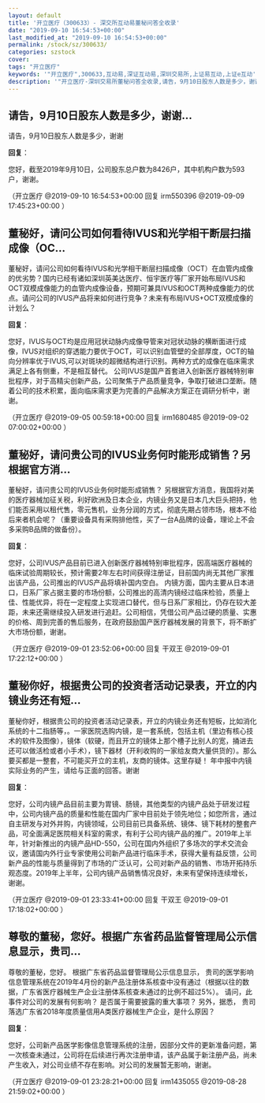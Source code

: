 ```yaml
---
layout: default
title: '开立医疗（300633）- 深交所互动易董秘问答全收录'
date: "2019-09-10 16:54:53+00:00"
last_modified_at: "2019-09-10 16:54:53+00:00"
permalink: /stock/sz/300633/
categories: szstock
cover: 
tags: "开立医疗"
keywords: '"开立医疗",300633,互动易,深证互动易,深圳交易所,上证易互动,上证e互动'
description: '"开立医疗-深圳交易所董秘问答全收录,请告，9月10日股东人数是多少，谢谢"'
---
```


## 请告，9月10日股东人数是多少，谢谢...

请告，9月10日股东人数是多少，谢谢

**回复**：

您好，截至2019年9月10日，公司股东总户数为8426户，其中机构户数为593户，谢谢。 

（开立医疗  @2019-09-10 16:54:53+00:00 回复 irm550396  @2019-09-09 17:45:23+00:00 ）

## 董秘好，请问公司如何看待IVUS和光学相干断层扫描成像（OC...

董秘好，请问公司如何看待IVUS和光学相干断层扫描成像（OCT）在血管内成像的优劣势？国内已经有诸如深圳英美达医疗、恒宇医疗等厂家开始布局IVUS和OCT双模成像能力的血管内成像设备，预期可兼具IVUS和OCT两种成像能力的优点。请问公司的IVUS产品将来如何进行竞争？未来有布局IVUS+OCT双模成像的计划么？

**回复**：

您好，IVUS与OCT均是应用冠状动脉内成像导管来对冠状动脉的横断面进行成像，IVUS对组织的穿透能力要优于OCT，可以识别血管壁的全部厚度，OCT的轴向分辨率优于IVUS,可以对斑块的超微结构进行识别。两种方式的成像在临床需求满足上各有侧重，不是相互替代。
公司IVUS是国产首套进入创新医疗器械特别审批程序，对于高精尖创新产品，公司聚焦于产品质量竞争，争取打破进口垄断。随着公司的技术积累，面向临床需求更为完善的产品解决方案正在调研分析中，谢谢。 

（开立医疗  @2019-09-05 00:59:18+00:00 回复 irm1680485  @2019-09-02 07:00:02+00:00 ）

## 董秘好，请问贵公司的IVUS业务何时能形成销售？另根据官方消...

董秘好，请问贵公司的IVUS业务何时能形成销售？
另根据官方消息，我国将对美的医疗器械加征关税，利好欧洲及日本企业，内镜业务又是日本几大巨头把持，他们能否采用以租代售，零元售机，业务分润的方式，彻底先期占领市场，根本不给后来者机会呢？（重要设备具有采购排他性，买了一台A品牌的设备，理论上不会多采购B品牌的做备份）。

**回复**：

您好，公司IVUS产品目前已进入创新医疗器械特别审批程序，因高端医疗器械的临床试验周期较长，预计需要2年左右时间获得注册证，目前国内尚无其他厂家推出该产品，公司推出的IVUS产品将填补国内空白。
内镜方面，国内主要从日本进口，日系厂家占据主要的市场份额，公司推出的高清内镜经过临床检验，质量上佳、性能优异，将在一定程度上实现进口替代，但与日系厂家相比，仍存在较大差距，未来还需继续投入研发进行追赶。公司相信，凭借公司产品过硬的质量、实惠的价格、周到完善的售后服务，在政府鼓励国产医疗器械发展的背景下，将不断扩大市场份额，谢谢。 

（开立医疗  @2019-09-01 23:52:06+00:00 回复 干双王  @2019-09-01 17:22:12+00:00 ）

## 董秘你好，根据贵公司的投资者活动记录表，开立的内镜业务还有短...

董秘你好，根据贵公司的投资者活动记录表，开立的内镜业务还有短板，比如消化系统的十二指肠等，。一家医院选购内镜，是一套系统，包括主机（里边有核心技术的软件及图像），镜体（软硬，而且开立的镜体上那个槽子比别人的宽，捅进去还可以做活检或者小手术），镜下器材（开利收购的一家给友商大量供货的）。那么要买都是一整套，不可能买开立的主机，友商的镜体。这里存疑！
年中报中内镜实际业务的产生，请给与正面的回答。谢谢

**回复**：

您好，公司内镜产品目前主要为胃镜、肠镜，其他类型的内镜产品处于研发过程中，公司内镜产品的质量和性能在国内厂家中目前处于领先地位；如您所言，通过自主研发与对外并购，内镜领域，公司目前已具备系统、镜体、镜下耗材的整套产品，可全面满足医院相关科室的需求，有利于公司内镜产品的推广。2019年上半年，针对新推出的内镜产品HD-550，公司在国内外组织了多场次的学术交流会议，邀请国内外行业专家使用公司新产品进行临床手术，获得大量有益反馈，公司新产品的性能与质量得到了市场的广泛认可，公司对新产品的销售、市场开拓持乐观态度。2019年上半年，公司内镜产品销售情况良好，未来有望保持连续增长，谢谢。 

（开立医疗  @2019-09-01 23:33:41+00:00 回复 干双王  @2019-09-01 17:18:02+00:00 ）

## 尊敬的董秘，您好。根据广东省药品监督管理局公示信息显示，贵司...

尊敬的董秘，您好。  根据广东省药品监督管理局公示信息显示， 贵司的医学影响信息管理系统在2019年4月份的新产品注册体系核查中没有通过（根据以往的数据，广东省医疗器械生产企业注册体系核查未通过的比例不超过5%）。 请问，此事件对公司的发展有何影响？ 是否属于需要披露的重大事项？ 另外，据悉， 贵司落选广东省2018年度质量信用A类医疗器械生产企业，是什么原因？

**回复**：

您好，公司新产品医学影像信息管理系统的注册，因部分文件的更新准备问题，第一次核查未通过，公司将在后续进行再次注册申请，该产品属于新注册产品，尚未产生收入，对公司业绩不存在影响。对公司的发展暂无影响，谢谢。 

（开立医疗  @2019-09-01 23:28:21+00:00 回复 irm1435055  @2019-08-28 21:59:02+00:00 ）

